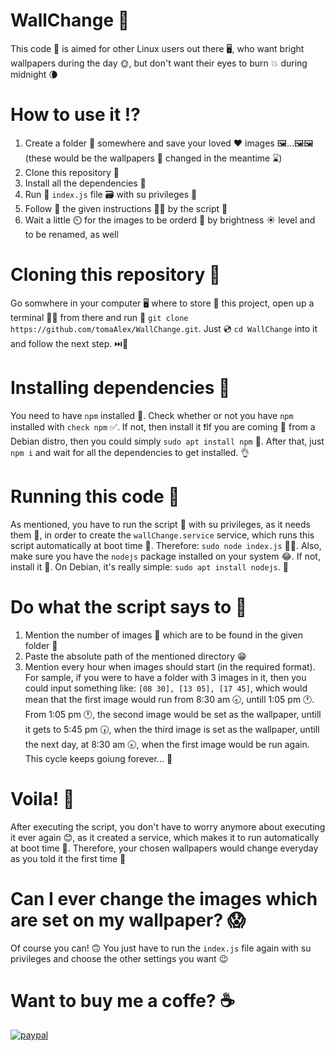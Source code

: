 # WallChange 🧱
This code 💾 is aimed for other Linux users out there 🖥, who want bright wallpapers during the day 🌞, but don't want their eyes to burn 💥 during midnight 🌘
# How to use it ⁉️
1. Create a folder 📁 somewhere and save your loved ❤️ images 🖼️...🖼️🖼️ (these would be the wallpapers 📜 changed in the meantime ⌛)
2. Clone this repository 🐣
3. Install all the dependencies 💉
4. Run 🏃 `index.js` file 🗃️ with su privileges 🙏
5. Follow 🔦 the given instructions 👩‍🏫 by the script 📜
6. Wait a little ⏲️ for the images to be orderd 👮 by brightness ☀️ level and to be renamed, as well
# Cloning this repository 👶
Go somwhere in your computer 🖥️ where to store 💾 this project, open up a terminal 👨‍💻 from there and run 🏃 `git clone https://github.com/tomaAlex/WallChange.git`. Just 💿 `cd WallChange` into it and follow the next step. ⏭️🐾
# Installing dependencies 💉
You need to have `npm` installed 🙏. Check whether or not you have `npm` installed with `check npm` ✅. If not, then install it ❗If you are coming 👟 from a Debian distro, then you could simply `sudo apt install npm` 🥴. After that, just `npm i` and wait for all the dependencies to get installed. 👌
# Running this code 🏃
As mentioned, you have to run the script 📜 with su privileges, as it needs them 💉, in order to create the `wallChange.service` service, which runs this script automatically at boot time 🤯. Therefore: `sudo node index.js` 🧚‍♂️. Also, make sure you have the `nodejs` package installed on your system 😂. If not, install it 🤣. On Debian, it's really simple: `sudo apt install nodejs`. 🤟
# Do what the script says to 🙆
1. Mention the number of images 🔢 which are to be found in the given folder 📂
2. Paste the absolute path of the mentioned directory 😁
3. Mention every hour when images should start (in the required format). For sample, if you were to have a folder with 3 images in it, then you could input something like: `[08 30], [13 05], [17 45]`, which would mean that the first image would run from 8:30 am 🕣, untill 1:05 pm 🕐. From 1:05 pm 🕐, the second image would be set as the wallpaper, untill it gets to 5:45 pm 🕠, when the third image is set as the wallpaper, untill the next day, at 8:30 am 🕣, when the first image would be run again. This cycle keeps goiung forever... 🔄
# Voila! 🥳
After executing the script, you don't have to worry anymore about executing it ever again 😊, as it created a service, which makes it to run automatically at boot time 🤯. Therefore, your chosen wallpapers would change everyday as you told it the first time 💃
# Can I ever change the images which are set on my wallpaper? 😱
Of course you can! 🙃 You just have to run the `index.js` file again with su privileges and choose the other settings you want 😉
# Want to buy me a coffe? ☕
[![paypal](https://www.paypalobjects.com/en_US/i/btn/btn_donateCC_LG.gif)](https://www.paypal.me/tomaAlex2608)
